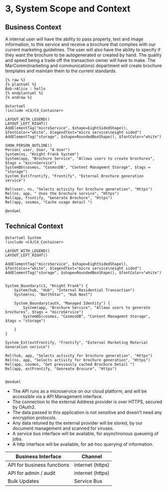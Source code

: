 # 3, System Scope and Context

## Business Context

A internal user will have the ability to pass property, text and image information, to this service and receive a brochure that complies with our current marketing guidelines. The user will also have the ability to specify if they want the brochure to be autogenerated or created by hand. The quality and speed being a trade off the transaction owner will have to make. The MarComm(marketing and communications) department will create brochure templates and maintain them to the current standards.

```plant-uml
{% raw %}
{% plantuml %}
Bob->Alice : hello
{% endplantuml %}
{% endraw %}
```



```plantuml
@startuml
!include <C4/C4_Container>

LAYOUT_WITH_LEGEND()
LAYOUT_LEFT_RIGHT()
AddElementTag("microService", $shape=EightSidedShape(), $fontColor="white", $legendText="micro service\neight sided")
AddElementTag("storage", $shape=RoundedBoxShape(), $fontColor="white")

SHOW_PERSON_OUTLINE()
Person( user, User, "A User")
System(ns, "Knight Frank System") 
System(app, "Brochure Service", "Allows users to create brochures", $tags = "microService")  
SystemDb(cosmos, "CosmosDB", "Content Managemnt Storage", $tags = "storage")
System_Ext(frontify, "Frontify", "External Brochure generation service")

Rel(user, ns, "Selects activity for brochure generation", "Https")
Rel(ns, app, " Uses the brochure service", "Https")
Rel(app, frontify, "Generate Brochure", "Https")
Rel(app, cosmos, "Cache usage detail ")

@enduml
```

## Technical Context

```plantuml
@startuml System
!include <C4/C4_Container>

LAYOUT_WITH_LEGEND()
LAYOUT_LEFT_RIGHT()

AddElementTag("microService", $shape=EightSidedShape(), $fontColor="white", $legendText="micro service\neight sided")
AddElementTag("storage", $shape=RoundedBoxShape(), $fontColor="white")


System_Boundary(c1, "Knight Frank") {
    System(hub, "Hub", "Internal Residential Transaction")
    System(ns, "NorthStar", "Hub Next")   

    System_Boundary(auth, "Managed Identity") {
        System(app, "Brochure Service", "Allows users to generate brochures", $tags = "microService")    
        SystemDb(cosmos, "CosmosDB", "Content Managemnt Storage", $tags = "storage")

    }
}

System_Ext(extFrontify, "Frontify", "External Marketing Material Generation serivce")

Rel(hub, app, "Selects activity for brochure generation", "Https")
Rel(ns, app, "Selects activity for brochure generation", "Https")
Rel(app, cosmos, "Get previously cached Brochure Detail ")
Rel(app, extFrontify, "Genreate Brocure", "Https")


@enduml
```

* The API runs as a microservice on our cloud platform, and will be accessible via a API Management interface.
* The connection to the external Address provider is over HTTPS, secured by OAuth2.
* The data passed in this application is not sensitive and doesn't need any encryption protocols.
* Any data retuned by the external provider will be stored, by our document management and scanned for viruses.
* A service bus interface will be available, for asynchronous queueing of jobs.
* A http interface will be available, for ad-hoc querying of information.

| Business Interface         | Channel          |
| -------------------------- | ---------------- |
| API for business functions | internet (https) |
| API for admin / audit      | internet (https) |
| Bulk Updates               | Service Bus      |
